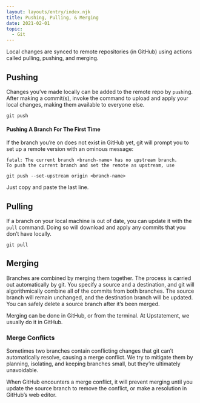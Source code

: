 ```yaml
---
layout: layouts/entry/index.njk
title: Pushing, Pulling, & Merging
date: 2021-02-01
topic:
  - Git
---
```


Local changes are synced to remote repositories (in GitHub) using actions called pulling, pushing, and merging.

## Pushing

Changes you’ve made locally can be added to the remote repo by `push`ing. After making a commit(s), invoke the command to upload and apply your local changes, making them available to everyone else.

```shell
git push
```

#### Pushing A Branch For The First Time

If the branch you’re on does not exist in GitHub yet, git will prompt you to set up a remote version with an ominous message:

```shell
fatal: The current branch <branch-name> has no upstream branch.
To push the current branch and set the remote as upstream, use

git push --set-upstream origin <branch-name>
```

Just copy and paste the last line.

## Pulling

If a branch on your local machine is out of date, you can update it with the `pull` command. Doing so will download and apply any commits that you don’t have locally.

```shell
git pull
```

## Merging

Branches are combined by merging them together. The process is carried out automatically by git. You specify a source and a destination, and git will algorithmically combine all of the commits from both branches. The source branch will remain unchanged, and the destination branch will be updated. You can safely delete a source branch after it’s been merged.

Merging can be done in GitHub, or from the terminal. At Upstatement, we usually do it in GitHub.

### Merge Conflicts

Sometimes two branches contain conflicting changes that git can’t automatically resolve, causing a merge conflict. We try to mitigate them by planning, isolating, and keeping branches small, but they’re ultimately unavoidable.

When GitHub encounters a merge conflict, it will prevent merging until you update the source branch to remove the conflict, or make a resolution in GitHub’s web editor.
